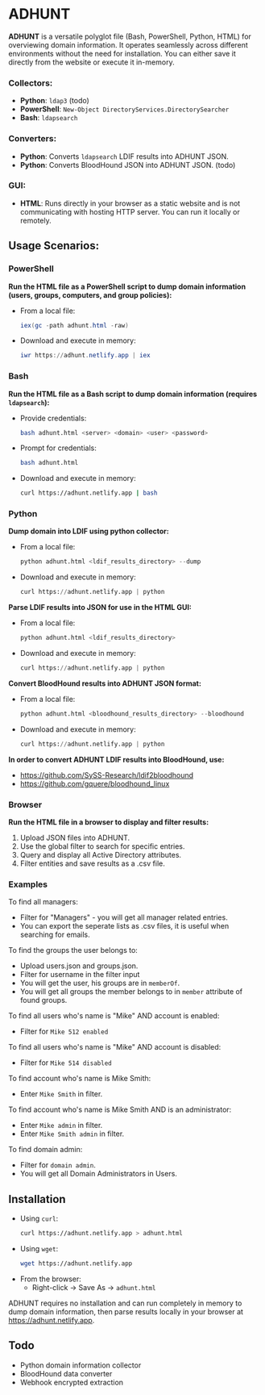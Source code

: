 # ADHUNT

**ADHUNT** is a versatile polyglot file (Bash, PowerShell, Python, HTML) for overviewing domain information. It operates seamlessly across different environments without the need for installation. You can either save it directly from the website or execute it in-memory.

### Collectors:
- **Python**: `ldap3` (todo)
- **PowerShell**: `New-Object DirectoryServices.DirectorySearcher`
- **Bash**: `ldapsearch`

### Converters:
- **Python**: Converts `ldapsearch` LDIF results into ADHUNT JSON.
- **Python**: Converts BloodHound JSON into ADHUNT JSON. (todo)

### GUI:

- **HTML**: Runs directly in your browser as a static website and is not communicating with hosting HTTP server. You can run it locally or remotely.

## Usage Scenarios:

### PowerShell
**Run the HTML file as a PowerShell script to dump domain information (users, groups, computers, and group policies):**
- From a local file:
  ```powershell
  iex(gc -path adhunt.html -raw)
  ```
- Download and execute in memory:
  ```powershell
  iwr https://adhunt.netlify.app | iex
  ```

### Bash
**Run the HTML file as a Bash script to dump domain information (requires `ldapsearch`):**
- Provide credentials:
  ```bash
  bash adhunt.html <server> <domain> <user> <password>
  ```
- Prompt for credentials:
  ```bash
  bash adhunt.html
  ```
- Download and execute in memory:
  ```bash
  curl https://adhunt.netlify.app | bash
  ```

### Python
**Dump domain into LDIF using python collector:**
- From a local file:
  ```python
  python adhunt.html <ldif_results_directory> --dump
  ```
- Download and execute in memory:
  ```python
  curl https://adhunt.netlify.app | python
  ```
  
**Parse LDIF results into JSON for use in the HTML GUI:**
- From a local file:
  ```python
  python adhunt.html <ldif_results_directory>
  ```
- Download and execute in memory:
  ```python
  curl https://adhunt.netlify.app | python
  ```

**Convert BloodHound results into ADHUNT JSON format:**
- From a local file:
  ```python
  python adhunt.html <bloodhound_results_directory> --bloodhound
  ```
  
- Download and execute in memory:
  ```python
  curl https://adhunt.netlify.app | python
  ```

**In order to convert ADHUNT LDIF results into BloodHound, use:**
- https://github.com/SySS-Research/ldif2bloodhound
- https://github.com/gquere/bloodhound_linux

### Browser
**Run the HTML file in a browser to display and filter results:**
1. Upload JSON files into ADHUNT.
2. Use the global filter to search for specific entries.
3. Query and display all Active Directory attributes.
4. Filter entities and save results as a .csv file.

### Examples
To find all managers:
- Filter for "Managers" - you will get all manager related entries.
- You can export the seperate lists as .csv files, it is useful when searching for emails.

To find the groups the user belongs to:
- Upload users.json and groups.json.
- Filter for username in the filter input
- You will get the user, his groups are in `memberOf`.
- You will get all groups the member belongs to in `member` attribute of found groups.

To find all users who's name is "Mike" AND account is enabled:
- Filter for `Mike 512 enabled`

To find all users who's name is "Mike" AND account is disabled:
- Filter for `Mike 514 disabled`

To find account who's name is Mike Smith:
- Enter `Mike Smith` in filter.

To find account who's name is Mike Smith AND is an administrator:
- Enter `Mike admin` in filter.
- Enter `Mike Smith admin` in filter.

To find domain admin:
- Filter for `domain admin`.
- You will get all Domain Administrators in Users.

## Installation

- Using `curl`:
  ```bash
  curl https://adhunt.netlify.app > adhunt.html
  ```
- Using `wget`:
  ```bash
  wget https://adhunt.netlify.app
  ```
- From the browser:
  - Right-click -> Save As -> `adhunt.html`

ADHUNT requires no installation and can run completely in memory to dump domain information, then parse results locally in your browser at https://adhunt.netlify.app.

## Todo
- Python domain information collector
- BloodHound data converter
- Webhook encrypted extraction
